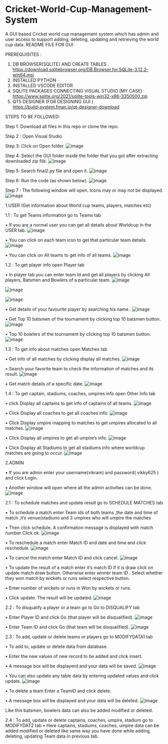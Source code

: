 # Cricket-World-Cup-Management-System
A GUI based Cricket world cup management system which has admin and user access to support adding, deleting, updating and retrieving the world cup data.
README FILE FOR  GUI


PREREQUISITES :
1.	DB BROWSER(SQLITE) AND CREATE TABLES .
https://download.sqlitebrowser.org/DB.Browser.for.SQLite-3.12.2-win64.msi
2.	INSTALLED  PYTHON
3.	INSTALLED VSCODE EDITOR
4.	SQLITE PACKAGES CONNECTING VISUAL STUDIO (MY CASE)
https://www.sqlite.org/2021/sqlite-tools-win32-x86-3350500.zip
5.	QT5 DESIGNER (FOR DESIGNING GUI )	
https://build-system.fman.io/qt-designer-download

STEPS TO BE FOLLOWED:

Step 1: Download all files in this repo or clone the repo. 

Step 2 : Open Visual Studio.

Step 3: Click on Open folder.
![image](https://user-images.githubusercontent.com/59958031/173370580-4f672d31-d8b4-402b-a1ae-95540d7f4f96.png)

Step 4: Select the GUI folder inside the folder that you got after extracting downloaded zip file.
 ![image](https://user-images.githubusercontent.com/59958031/173370958-bf223267-3c62-436a-998f-84750cc56334.png)

 
Step 5: Search final2.py file and open it.
![image](https://user-images.githubusercontent.com/59958031/173370988-054e77cd-aec9-4a81-a796-aa415ed99271.png)

 
Step 6: Run the code (as shown below).
 ![image](https://user-images.githubusercontent.com/59958031/173371006-63d5ec87-d1f6-435b-bdbb-b6e82e187dac.png)


Step 7 : The following window will open. Icons may or may not be displayed.
 ![image](https://user-images.githubusercontent.com/59958031/173371037-c8010572-afb1-4156-86b6-bb07b49888bf.png)


1.USER (Get information about World cup teams, players, matches etc)

1.1 : To get Teams information go to Teams tab

•	If you are a normal user you can get all details about Worldcup in the USER tab. 
 ![image](https://user-images.githubusercontent.com/59958031/173371079-b95985ce-0482-49fc-b816-6c647bb42d33.png)

•	You can click on each team icon to get that particular team details.
 ![image](https://user-images.githubusercontent.com/59958031/173371210-9b1f3fd9-47a9-48d8-9d73-c2b7ec21f7b2.png)

•	You can click on All teams to get info of all teams.
 ![image](https://user-images.githubusercontent.com/59958031/173371244-e33dee15-2e5e-43a7-85c3-2391105cbeda.png)


1.2 : To get player info open Player tab

•	In player tab you can enter team Id and get all players by clicking All players,
Batsmen and Bowlers of a particular team.
 ![image](https://user-images.githubusercontent.com/59958031/173371267-7aa8b0d4-e8d3-4602-b0f2-c3677013fdf0.png)

![image](https://user-images.githubusercontent.com/59958031/173371299-a2bd32f3-c409-4a0a-b0ea-d136b1d8b39f.png)

 ![image](https://user-images.githubusercontent.com/59958031/173371323-9f24201e-c605-4f22-96d4-651f2e0fba3d.png)

 

•	Get details of your favourite player by searching his name .
 ![image](https://user-images.githubusercontent.com/59958031/173371370-24b259d9-5e0d-47a2-92ad-56d91cd702f2.png)

•	Get Top 10 batsmen of the tournament by clicking top 10 batsmen button.
 ![image](https://user-images.githubusercontent.com/59958031/173371395-4b4cb9d9-c814-4251-98bf-0809c6ddbe64.png)

•	Top 10 bowlers of the tournament by clicking top 10 batsmen button.
![image](https://user-images.githubusercontent.com/59958031/173371424-73fe65e2-3b10-4df8-a17c-8b201b6c77fa.png)

 

1.3 : To get info about matches open Matches tab

•	Get info of all matches by clicking display all matches.
 ![image](https://user-images.githubusercontent.com/59958031/173371459-2fe35204-351d-46f7-b0ac-1c2e931992f3.png)

•	Search your favorite team to check the information of matches and its result.
 ![image](https://user-images.githubusercontent.com/59958031/173371481-cfd39c60-3633-4640-82ac-a00ce96a4120.png)

•	Get match details of a specific date.
 ![image](https://user-images.githubusercontent.com/59958031/173371502-96e75e8b-b51a-4ff5-b02d-7f12a0c012f6.png)



1.4 :  To get captain, stadiums, coaches, umpires info open Other Info tab

•	click Display all captains  to get info of captains of all teams.
 ![image](https://user-images.githubusercontent.com/59958031/173371566-ea57e99a-de68-4355-8f54-5a6a28007ce0.png)

•	Click Display all coaches to get all coaches info.
 ![image](https://user-images.githubusercontent.com/59958031/173371587-e06e1c72-2135-4f97-8075-5c76d061832f.png)


•	Click Display umpire mapping to matches to get umpires allocated to all matches.
 ![image](https://user-images.githubusercontent.com/59958031/173371605-26d796e2-4af0-4279-8cdf-da23711aa7a0.png)

•	Click Display all umpires to get all umpire’s info.
 ![image](https://user-images.githubusercontent.com/59958031/173371645-24b8b681-7a1f-403a-b717-a9204f2b25f4.png)

•	Click Display all Stadiums to get all stadiums info where worldcup matches are going to occur.
 ![image](https://user-images.githubusercontent.com/59958031/173371664-455e2241-328f-497a-ad16-93c4a8ee7c68.png)



2.ADMIN

•	If you are admin enter your username(vikram) and password( vikky625 ) and click Login. 

•	Another window will open where all the admin activities can be done.
 ![image](https://user-images.githubusercontent.com/59958031/173371757-c9bf58f5-721b-42c4-85e9-17773857a864.png)


2.1 :  To schedule matches and update result go to SCHEDULE MATCHES tab

•	To schedule a match enter Team ids of both teams ,the date and time of match ,it’s venue(stadium) and 3 umpires who will umpire the matches

•	Then click schedule. A confirmation message is displayed with match number
Click ok.
 ![image](https://user-images.githubusercontent.com/59958031/173372033-2ae4c40c-e112-417b-9321-68104e29e925.png)

 
•	To reschedule a match enter Match ID and date and time and click reschedule.
 ![image](https://user-images.githubusercontent.com/59958031/173372082-3b2bbfc8-1fca-4238-b8e7-ba54fc9b36dd.png)

•	To cancel the match enter Match ID and click cancel. 
 ![image](https://user-images.githubusercontent.com/59958031/173372138-d4f47891-a0dc-4f0b-a710-e65c7918fdee.png)


•	To update the result of a match enter it’s match ID if it is draw click on update match draw button. Otherwise enter winner team ID . Select whether they won match by wickets or runs select respective button.

•	Enter number of wickets or runs in Won by wickets or runs.

•	Click update. The result will be updated.
![image](https://user-images.githubusercontent.com/59958031/173372204-c19e8332-400e-4a72-9c21-9b2a29dd982d.png)



 
2.2 : To disqualify a player or a team go to Go to DISQUALIFY tab

•	Enter Player ID and click Go (that player will be disqualified).
 ![image](https://user-images.githubusercontent.com/59958031/173372302-c365f7a9-f1a2-458e-8484-19243481ce7a.png)

•	Enter Team ID and click Go (that team will be disqualified).
 ![image](https://user-images.githubusercontent.com/59958031/173372340-8e3e19d9-5436-4919-9b7a-ede093b00f9f.png)




2.3 : To add, update or delete  teams or players go to MODIFYDATA1 tab

•	To add to, update or delete data from database.

•	Enter the new values of new record to be added and click insert.

•	A message box will be displayerd and your data will be saved.
![image](https://user-images.githubusercontent.com/59958031/173372426-68144040-e1bd-4037-9d7b-77e2271c857c.png)


•	You can also update any table data by entering updated values and click update.
![image](https://user-images.githubusercontent.com/59958031/173372476-28ca6654-0bf8-4b14-98e5-fc67afbc93ee.png)

 

•	To delete a team Enter a TeamID and click delete.


•	A message box will be displayed and your data will be deleted.
 ![image](https://user-images.githubusercontent.com/59958031/173372543-74de8588-60a3-47d2-96d9-a00809127d1e.png)

Like this batsmen,  bowlers data can also be added modified or deleted.

2.4 : To add, update or delete captains, coaches, umpire, stadium go to MODIFYDAT2 tab
•	Here captains, stadiums, coaches, umpire data can be added modified or deleted like same way you have done while adding, deleting, updating Team data in previous tab.

